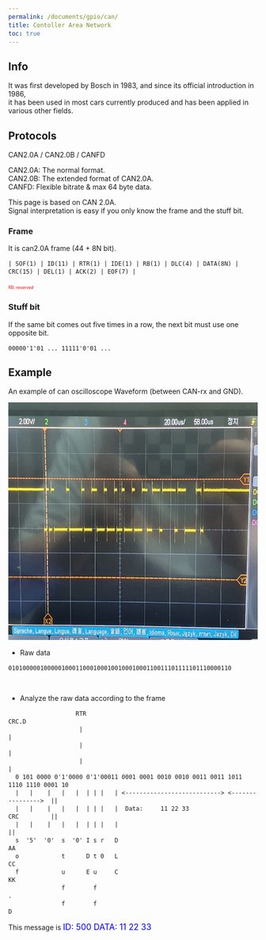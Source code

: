 ```yaml
---
permalink: /documents/gpio/can/
title: Contoller Area Network
toc: true
---
```


## Info

<span style="{{ site.en }}">It was first developed by Bosch in 1983, and since its official introduction in 1986,<br>
it has been used in most cars currently produced and has been applied in various other fields.</span>

## Protocols

CAN2.0A / CAN2.0B / CANFD

CAN2.0A: The normal format.<br>
CAN2.0B: The extended format of CAN2.0A.<br>
CANFD: Flexible bitrate & max 64 byte data.<br>

This page is based on CAN 2.0A.<br>
Signal interpretation is easy if you only know the frame and the stuff bit.

### Frame

It is can2.0A frame (44 + 8N bit).

```
| SOF(1) | ID(11) | RTR(1) | IDE(1) | RB(1) | DLC(4) | DATA(8N) | CRC(15) | DEL(1) | ACK(2) | EOF(7) |
```
<span style="color:red; font-size:60%">RB: reserved</span>

### Stuff bit

If the same bit comes out five times in a row, the next bit must use one opposite bit.<br>

```
00000'1'01 ... 11111'0'01 ...
```

## Example

An example of can oscilloscope Waveform (between CAN-rx and GND).
<div style="text-align:center;">
  <img src="/assets/images/can.jpg" alt="can-example" width="640" height="480">
</div>

- Raw data
```
010100000100000100011000100010010001000110011101111101110000110
```

<br>

- Analyze the raw data according to the frame
```
                   RTR                                                        CRC.D
                    |                                                           |
                    |                                                           |
                    |                                                           |
  0 101 0000 0'1'0000 0'1'00011 0001 0001 0010 0010 0011 0011 1011 1110 1110 0001 10
  |   |    |   |   |  | | |   | <---------------------------> <---------------->  ||  
  |   |    |   |   |  | | |   |  Data:     11 22 33                   CRC         ||
  |   |    |   |   |  | | |   |                                                   ||
  s  '5'  '0'  s  '0' I s r   D                                                   AA
  o            t      D t 0   L                                                   CC
  f            u      E u     C                                                   KK
               f        f                                                          .
               f        f                                                          D
```

This message is <span style="color:blue; font-size:120%">ID: 500 DATA: 11 22 33</span>
